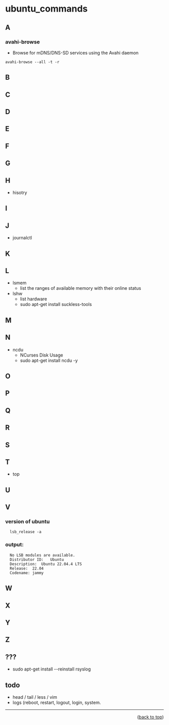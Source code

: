 <a name="topage"></a>

# ubuntu_commands


## A
### avahi-browse
* Browse for mDNS/DNS-SD services using the Avahi daemon
```
avahi-browse --all -t -r
```

## B
## C
## D
## E
## F
## G
## H
   * hisotry
## I
## J
   * journalctl
## K
## L
   * lsmem
       * list the ranges of available memory with their online status
   * lshw 
       * list hardware
       * sudo apt-get install suckless-tools    
## M
## N
   * ncdu 
       * NCurses Disk Usage
       * sudo apt-get install ncdu -y
## O
## P
## Q
## R
## S
## T 
   * top
## U
## V

### version of ubuntu
```
  lsb_release -a
```

### output:
```
  No LSB modules are available.
  Distributor ID:	Ubuntu
  Description:	Ubuntu 22.04.4 LTS
  Release:	22.04
  Codename:	jammy
```

## W
## X
## Y
## Z
## ???
   * sudo apt-get install --reinstall rsyslog

## todo
* head / tail / less / vim
* logs (reboot, restart, logout, login, system.

----

<p align="right">(<a href="#topage">back to top</a>)</p>
<br/>
<br/>
